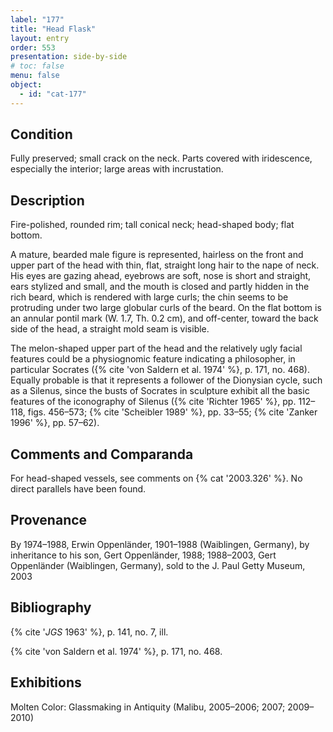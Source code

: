 ```yaml
---
label: "177"
title: "Head Flask"
layout: entry
order: 553
presentation: side-by-side
# toc: false
menu: false
object:
  - id: "cat-177"
---
```


## Condition

Fully preserved; small crack on the neck. Parts covered with iridescence, especially the interior; large areas with incrustation.

## Description

Fire-polished, rounded rim; tall conical neck; head-shaped body; flat bottom.

A mature, bearded male figure is represented, hairless on the front and upper part of the head with thin, flat, straight long hair to the nape of neck. His eyes are gazing ahead, eyebrows are soft, nose is short and straight, ears stylized and small, and the mouth is closed and partly hidden in the rich beard, which is rendered with large curls; the chin seems to be protruding under two large globular curls of the beard. On the flat bottom is an annular pontil mark (W. 1.7, Th. 0.2 cm), and off-center, toward the back side of the head, a straight mold seam is visible.

The melon-shaped upper part of the head and the relatively ugly facial features could be a physiognomic feature indicating a philosopher, in particular Socrates ({% cite 'von Saldern et al. 1974' %}, p. 171, no. 468). Equally probable is that it represents a follower of the Dionysian cycle, such as a Silenus, since the busts of Socrates in sculpture exhibit all the basic features of the iconography of Silenus ({% cite 'Richter 1965' %}, pp. 112–118, figs. 456–573; {% cite 'Scheibler 1989' %}, pp. 33–55; {% cite 'Zanker 1996' %}, pp. 57–62).

## Comments and Comparanda

For head-shaped vessels, see comments on {% cat '2003.326' %}. No direct parallels have been found.

## Provenance

By 1974–1988, Erwin Oppenländer, 1901–1988 (Waiblingen, Germany), by inheritance to his son, Gert Oppenländer, 1988; 1988–2003, Gert Oppenländer (Waiblingen, Germany), sold to the J. Paul Getty Museum, 2003

## Bibliography

{% cite '*JGS* 1963' %}, p. 141, no. 7, ill.

{% cite 'von Saldern et al. 1974' %}, p. 171, no. 468.

## Exhibitions

Molten Color: Glassmaking in Antiquity (Malibu, 2005–2006; 2007; 2009–2010)
